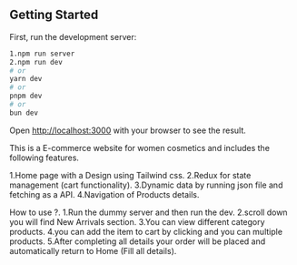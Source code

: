 
## Getting Started

First, run the development server:

```bash
1.npm run server 
2.npm run dev
# or
yarn dev
# or
pnpm dev
# or
bun dev
```

Open [http://localhost:3000](http://localhost:3000) with your browser to see the result.

This is a E-commerce website for women cosmetics and includes the following features.

1.Home page with a Design using Tailwind css.
2.Redux for state management (cart functionality).
3.Dynamic data by running json file and fetching as a API.
4.Navigation of Products details.

How to use ?.
1.Run the dummy server and then run the dev.
2.scroll down you will find New Arrivals section.
3.You can view different category products.
4.you can add the item to cart by clicking and you can multiple products.
5.After completing all details your order will be placed and automatically return to Home (Fill all details).